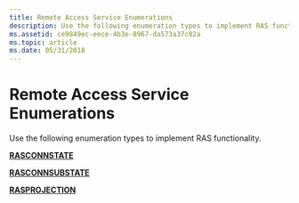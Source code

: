 ```yaml
---
title: Remote Access Service Enumerations
description: Use the following enumeration types to implement RAS functionality.
ms.assetid: ce9849ec-eece-4b3e-8967-da573a37c02a
ms.topic: article
ms.date: 05/31/2018
---
```


# Remote Access Service Enumerations

Use the following enumeration types to implement RAS functionality.

[**RASCONNSTATE**](https://msdn.microsoft.com/en-us/library/Aa376727(v=VS.85).aspx)

[**RASCONNSUBSTATE**](https://msdn.microsoft.com/en-us/library/Dd408103(v=VS.85).aspx)

[**RASPROJECTION**](https://msdn.microsoft.com/en-us/library/Aa377648(v=VS.85).aspx)

 

 




